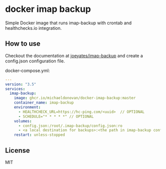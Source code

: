 # docker imap backup 

Simple Docker image that runs imap-backup with crontab and healthchecks.io integration.

## How to use

Checkout the documentation at [joeyates/imap-backup](https://github.com/joeyates/imap-backup#configuration-file) and create a config.json configuration file.

docker-compose.yml:
```yaml
---
version: "3.5"
services:
  imap-backup:
    image: ghcr.io/michaeldonovan/docker-imap-backup:master
    container_name: imap-backup
    environment:
      - HEALTHCHECK_URL=https://hc-ping.com/<uuid>  // OPTIONAL
      - SCHEDULE="* * * * *" // OPTIONAL
    volumes:
      - config.json:/root/.imap-backup/config.json:ro
      - <a local destination for backups>:<the path in imap-backup config file>
    restart: unless-stopped
```


## License

MIT
